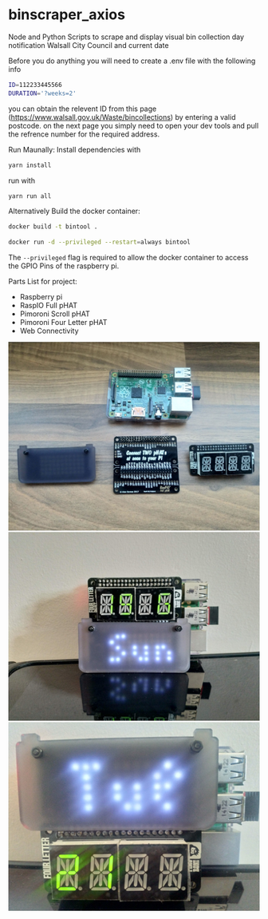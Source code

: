 # binscraper_axios
Node and Python Scripts to scrape and display visual bin collection day notification Walsall City Council and current date

Before you do anything you will need to create a .env file with the following info

```bash
ID=112233445566 
DURATION='?weeks=2'
```
you can obtain the relevent ID from this page (https://www.walsall.gov.uk/Waste/bincollections) by entering a valid postcode.
on the next page you simply need to open your dev tools and pull the refrence number for the required address.


Run Maunally:
Install dependencies with 

```bash
yarn install
```
run with 
```bash
yarn run all
```

Alternatively Build the docker container:
```bash
docker build -t bintool .
```
```bash
docker run -d --privileged --restart=always bintool
```

The ```--privileged``` flag is required to allow the docker container to access the GPIO Pins of the raspberry pi.


Parts List for project:

- Raspberry pi
- RaspIO Full pHAT
- Pimoroni Scroll pHAT
- Pimoroni Four Letter pHAT
- Web Connectivity

![Parts Used](/readme/parts.jpg)
![projectExample1](/readme/proj1.jpg)
![projectExample2](/readme/proj2.jpg)
